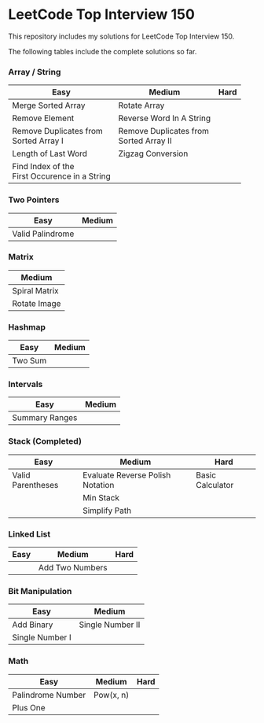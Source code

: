 # LeetCode Top Interview 150

This repository includes my solutions for LeetCode Top Interview 150.

The following tables include the complete solutions so far.

### Array / String
| Easy | Medium | Hard |
| - | - | - |
| Merge Sorted Array | Rotate Array |
| Remove Element | Reverse Word In A String |
| Remove Duplicates from <br> Sorted Array I | Remove Duplicates from <br> Sorted Array II |
| Length of Last Word | Zigzag Conversion |
| Find Index of the <br> First Occurence in a String |

### Two Pointers
| Easy | Medium |
| - | - |
| Valid Palindrome |

### Matrix
| Medium |
| - |
| Spiral Matrix |
| Rotate Image |

### Hashmap
| Easy | Medium |
| - | - |
| Two Sum |

### Intervals
| Easy | Medium |
| - | - |
| Summary Ranges |

### Stack (Completed)
| Easy | Medium | Hard |
| - | - | - |
| Valid Parentheses | Evaluate Reverse Polish Notation | Basic Calculator |
| | Min Stack |
| | Simplify Path |

### Linked List
| Easy | Medium | Hard |
| - | - | - |
| | Add Two Numbers |

### Bit Manipulation
| Easy | Medium |
| - | - |
| Add Binary | Single Number II |
| Single Number I |

### Math
| Easy | Medium | Hard |
| - | - | - |
| Palindrome Number | Pow(x, n) |
| Plus One |
